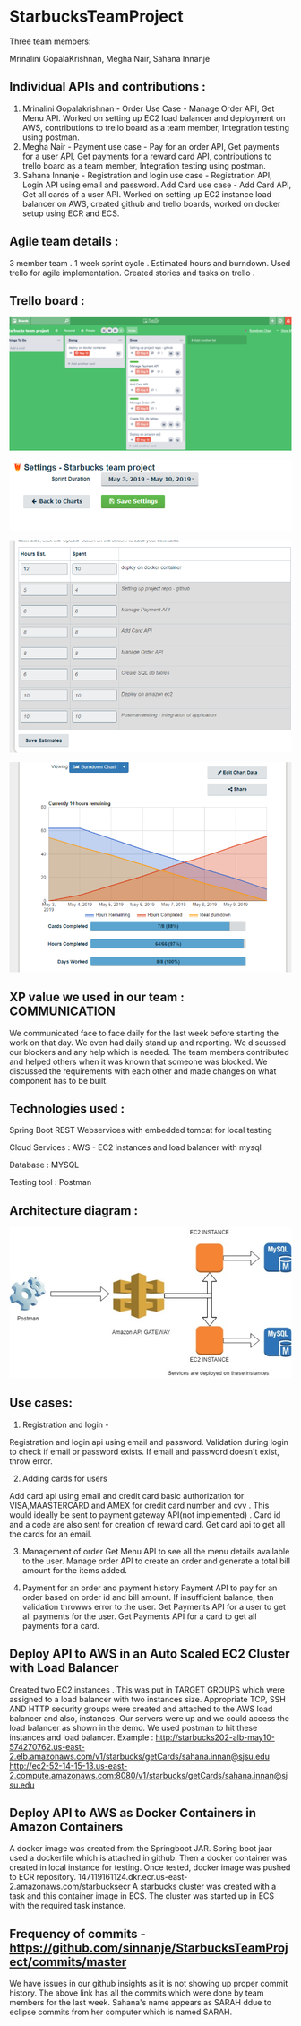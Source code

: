 # StarbucksTeamProject

Three team members:

Mrinalini GopalaKrishnan, Megha Nair, Sahana Innanje

## Individual APIs and contributions :
1) Mrinalini Gopalakrishnan - Order Use Case - Manage Order API, Get Menu API. 
Worked on setting up EC2 load balancer and deployment on AWS, contributions to trello board as a team member, 
Integration testing using postman.
2) Megha Nair - Payment use case - Pay for an order API, Get payments for a user API, Get payments for a reward card API,
contributions to trello board as a team member, Integration testing using postman. 
3) Sahana Innanje - Registration and login use case - Registration API, Login API using email and password. 
Add Card use case - Add Card API, Get all cards of a user API. 
Worked on setting up EC2 instance load balancer on AWS, created github and trello boards, worked on docker setup using ECR and ECS. 

## Agile team details :
3 member team . 1 week sprint cycle . Estimated hours and burndown. Used trello for agile implementation. 
Created stories and tasks on trello . 

## Trello board : 
![Trello agile board](agile%20board%20on%20trello.png?raw=true "trello agile board")

![sprint cycle](sprint%20cycle.png?raw=true "sprint cycle")

![sprint estimates](hours%20estimaation%20points.png?raw=true "sprint estimates")

![burndown](burndown%20starbucks.png?raw=true "burndown") 

## XP value we used in our team : COMMUNICATION
We communicated face to face daily for the last week before starting the work on that day. We even had daily stand up and reporting. 
We discussed our blockers and any help which is needed. The team members contributed and helped others when it was known that someone was blocked. We discussed the requirements with each other and made changes on what component has to be built. 

## Technologies used :

Spring Boot REST Webservices with embedded tomcat for local testing

Cloud  Services : AWS - EC2 instances and load balancer with mysql

Database : MYSQL

Testing tool : Postman

## Architecture diagram :

![architecture](architecture.jpg?raw=true "architecture")

## Use cases:
1) Registration and login -

Registration and login api using email and password. Validation during login to check if email or password exists. If email and password doesn't exist, throw error. 

2) Adding cards for users

Add card api using email and credit card basic authorization for VISA,MAASTERCARD and AMEX for credit card number and cvv . This would ideally be sent to payment gateway API(not implemented) . Card id and a code are also sent for creation of reward card. 
Get card api to get all the cards for an email. 

3) Management of order
Get Menu API to see all the menu details available to the user. 
Manage order API to create an order and generate a total bill amount for the items added.

4) Payment for an order and payment history
Payment API to pay for an order based on order id and bill amount. If insufficient balance, then validation throwws error to the user. 
Get Payments API for a user to get all payments for the user.
Get Payments API for a card to get all payments for a card. 

## Deploy API to AWS in an Auto Scaled EC2 Cluster with Load Balancer
Created two EC2 instances . This was put in TARGET GROUPS  which were assigned to a load balancer with two instances size. 
Appropriate TCP, SSH AND HTTP security groups were created and attached to the AWS load balancer and also, instances. 
Our servers were up and we could access the load balancer as shown in the demo. We used postman to hit these instances and load balancer. 
Example : http://starbucks202-alb-may10-574270762.us-east-2.elb.amazonaws.com/v1/starbucks/getCards/sahana.innan@sjsu.edu
http://ec2-52-14-15-13.us-east-2.compute.amazonaws.com:8080/v1/starbucks/getCards/sahana.innan@sjsu.edu

## Deploy API to AWS as Docker Containers in Amazon Containers
A docker image was created from the Springboot JAR. Spring boot jaar used a dockerfile which is attached in github. 
Then a docker container was created in local instance for testing. Once tested, docker image was pushed to ECR repository. 
147119161124.dkr.ecr.us-east-2.amazonaws.com/starbucksecr
A starbucks cluster was created with a task and this container image in ECS. The cluster was started up in ECS with the required task 
instance.

## Frequency of commits - https://github.com/sinnanje/StarbucksTeamProject/commits/master

We have issues in our github insights as it is not showing up proper commit history. The above link has all the commits which were done by team members for the last week. 
Sahana's name appears as SARAH ddue to eclipse commits from her computer which is named SARAH. 





